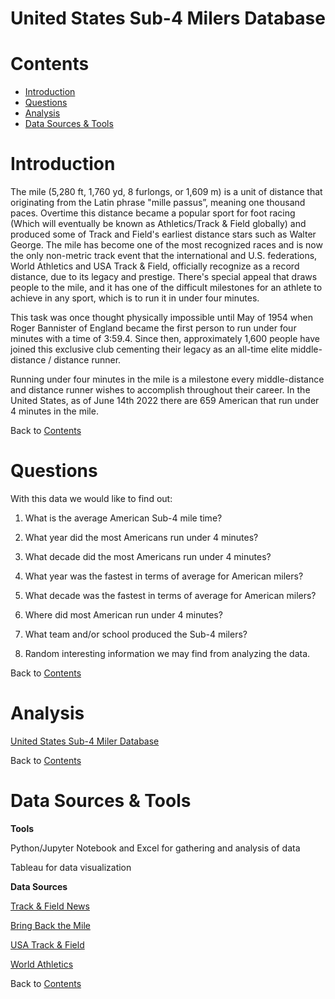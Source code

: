 # United States Sub-4 Milers Database

# Contents
* [Introduction](#Header)
* [Questions](#Header)
* [Analysis](#Header)
* [Data Sources & Tools](#Header)

# Introduction
The mile (5,280 ft, 1,760 yd, 8 furlongs, or 1,609 m) is a unit of distance that originating from the Latin phrase "mille passus”, meaning one thousand paces.  Overtime this distance became a popular sport for foot racing (Which will eventually be known as Athletics/Track & Field globally) and produced some of Track and Field's earliest distance stars such as Walter George. The mile has become one of the most recognized races and is now the only non-metric track event that the international and U.S. federations, World Athletics and USA Track & Field, officially recognize as a record distance, due to its legacy and prestige. There's special appeal that draws people to the mile, and it has one of the difficult milestones for an athlete to achieve in any sport, which is to run it in under four minutes.

This task was once thought physically impossible until May of 1954 when Roger Bannister of England became the first person to run under four minutes with a time of 3:59.4. Since then, approximately 1,600 people have joined this exclusive club cementing their legacy as an all-time elite middle-distance / distance runner.

Running under four minutes in the mile is a milestone every middle-distance and distance runner wishes to accomplish throughout their career. In the United States, as of June 14th 2022 there are 659 American that run under 4 minutes in the mile.

Back to [Contents](#Header)

# Questions
With this data we  would like to find out:

1. What is the average American Sub-4 mile time?

2. What year did the most Americans run under 4 minutes?

3. What decade did the most Americans run under 4 minutes?

4. What year was the fastest in terms of average for American milers?

5. What decade was the fastest in terms of average for American milers?

6. Where did most American run under 4 minutes?

7. What team and/or school produced the Sub-4 milers?

8. Random interesting information we may find from analyzing the data.

Back to [Contents](#Header)

# Analysis

[United States Sub-4 Miler Database](https://public.tableau.com/app/profile/lance.roller/viz/UnitedStatesSub-4MilerData/UnitedStatesSub-4MilerData?publish=yes)

Back to [Contents](#Header)

# Data Sources & Tools

**Tools**

Python/Jupyter Notebook and Excel for gathering and analysis of data

Tableau for data visualization

**Data Sources**

[Track & Field News](https://trackandfieldnews.com/u-s-sub-400-milers-club-chronologically/)

[Bring Back the Mile](https://bringbackthemile.com/home)

[USA Track & Field](https://www.usatf.org/)

[World Athletics](https://worldathletics.org/)

Back to [Contents](#Header)